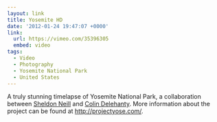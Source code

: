 ```yaml
---
layout: link
title: Yosemite HD
date: '2012-01-24 19:47:07 +0000'
link:
  url: https://vimeo.com/35396305
  embed: video
tags:
  - Video
  - Photography
  - Yosemite National Park
  - United States
---
```

A truly stunning timelapse of Yosemite National Park, a collaboration between [Sheldon Neill][1] and [Colin Delehanty][2]. More information about the project can be found at <http://projectyose.com/>.

[1]: http://sheldonneill.com/
[2]: http://cdelehanty.com/
